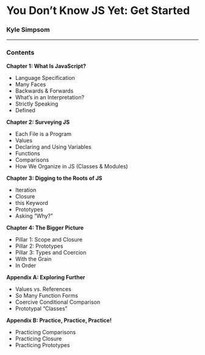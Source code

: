 # You Don’t Know JS Yet: Get Started

### Kyle Simpsom

***


### Contents

**Chapter 1: What Is JavaScript?**  
  * Language Specification
  * Many Faces
  * Backwards & Forwards
  * What’s in an Interpretation?
  * Strictly Speaking 
  * Defined
  
**Chapter 2: Surveying JS**
  * Each File is a Program 
  * Values 
  * Declaring and Using Variables 
  * Functions 
  * Comparisons 
  * How We Organize in JS (Classes & Modules)
   
**Chapter 3: Digging to the Roots of JS**
  * Iteration
  * Closure
  * this Keyword
  * Prototypes
  * Asking “Why?”

**Chapter 4: The Bigger Picture**
  * Pillar 1: Scope and Closure
  * Pillar 2: Prototypes
  * Pillar 3: Types and Coercion
  * With the Grain
  * In Order

**Appendix A: Exploring Further**
  * Values vs. References
  * So Many Function Forms
  * Coercive Conditional Comparison
  * Prototypal “Classes”

**Appendix B: Practice, Practice, Practice!**
  * Practicing Comparisons
  * Practicing Closure
  * Practicing Prototypes
 